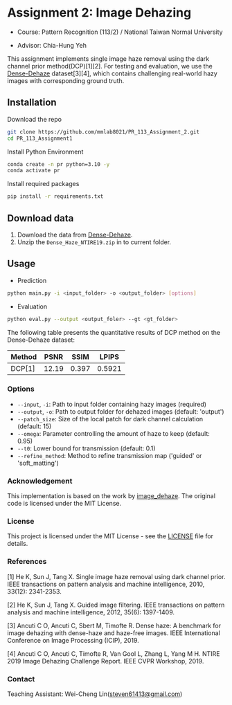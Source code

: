 # Assignment 2: Image Dehazing

- Course: Pattern Recognition (113/2) / National Taiwan Normal University

- Advisor: Chia-Hung Yeh

This assignment implements single image haze removal using the dark channel prior method(DCP)[1][2]. For testing and evaluation, we use the [Dense-Dehaze](https://data.vision.ee.ethz.ch/cvl/ntire19//dense-haze/) dataset[3][4], which contains challenging real-world hazy images with corresponding ground truth.

## Installation 

Download the repo
```bash
git clone https://github.com/mmlab8021/PR_113_Assignment_2.git
cd PR_113_Assignment1
```

Install Python Environment
```bash
conda create -n pr python=3.10 -y
conda activate pr
```

Install required packages
```bash
pip install -r requirements.txt
```

## Download data

1. Download the data from [Dense-Dehaze](https://data.vision.ee.ethz.ch/cvl/ntire19//dense-haze/).
2. Unzip the `Dense_Haze_NTIRE19.zip` in to current folder.

## Usage

- Prediction
```bash
python main.py -i <input_folder> -o <output_folder> [options]
```

- Evaluation
```bash
python eval.py --output <output_foler> --gt <gt_folder>
```

The following table presents the quantitative results of DCP method on the Dense-Dehaze dataset:

| Method  | PSNR | SSIM | LPIPS |
|---------|------|------|-------|
| DCP[1]  | 12.19| 0.397|0.5921 |

### Options

- `--input`, `-i`: Path to input folder containing hazy images (required)
- `--output`, `-o`: Path to output folder for dehazed images (default: 'output')
- `--patch_size`: Size of the local patch for dark channel calculation (default: 15)
- `--omega`: Parameter controlling the amount of haze to keep (default: 0.95)
- `--t0`: Lower bound for transmission (default: 0.1)
- `--refine_method`: Method to refine transmission map ('guided' or 'soft_matting')


### Acknowledgement

This implementation is based on the work by [image_dehaze](https://github.com/He-Zhang/image_dehaze/). The original code is licensed under the MIT License. 

### License

This project is licensed under the MIT License - see the [LICENSE](LICENSE) file for details.


### References 

[1] He K, Sun J, Tang X. Single image haze removal using dark channel prior. IEEE transactions on pattern analysis and machine intelligence, 2010, 33(12): 2341-2353.

[2] He K, Sun J, Tang X. Guided image filtering. IEEE transactions on pattern analysis and machine intelligence, 2012, 35(6): 1397-1409.

[3] Ancuti C O, Ancuti C, Sbert M, Timofte R. Dense haze: A benchmark for image dehazing with dense-haze and haze-free images. IEEE International Conference on Image Processing (ICIP), 2019.

[4] Ancuti C O, Ancuti C, Timofte R, Van Gool L, Zhang L, Yang M H. NTIRE 2019 Image Dehazing Challenge Report. IEEE CVPR Workshop, 2019.

###  Contact
Teaching Assistant: Wei-Cheng Lin(steven61413@gmail.com)
